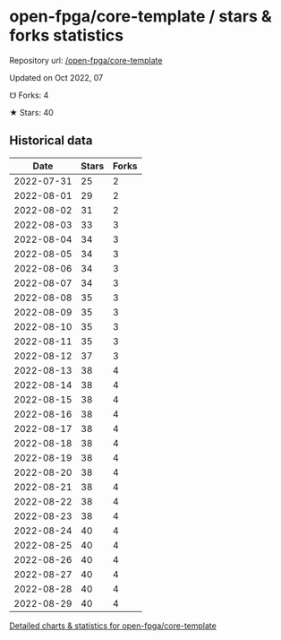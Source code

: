 # open-fpga/core-template / stars & forks statistics

Repository url: [/open-fpga/core-template](https://github.com/open-fpga/core-template)

Updated on Oct 2022, 07

☋ Forks: 4

★ Stars: 40

## Historical data
| Date | Stars | Forks |
|------|-------|-------|
| 2022-07-31 | 25 | 2 | 
| 2022-08-01 | 29 | 2 | 
| 2022-08-02 | 31 | 2 | 
| 2022-08-03 | 33 | 3 | 
| 2022-08-04 | 34 | 3 | 
| 2022-08-05 | 34 | 3 | 
| 2022-08-06 | 34 | 3 | 
| 2022-08-07 | 34 | 3 | 
| 2022-08-08 | 35 | 3 | 
| 2022-08-09 | 35 | 3 | 
| 2022-08-10 | 35 | 3 | 
| 2022-08-11 | 35 | 3 | 
| 2022-08-12 | 37 | 3 | 
| 2022-08-13 | 38 | 4 | 
| 2022-08-14 | 38 | 4 | 
| 2022-08-15 | 38 | 4 | 
| 2022-08-16 | 38 | 4 | 
| 2022-08-17 | 38 | 4 | 
| 2022-08-18 | 38 | 4 | 
| 2022-08-19 | 38 | 4 | 
| 2022-08-20 | 38 | 4 | 
| 2022-08-21 | 38 | 4 | 
| 2022-08-22 | 38 | 4 | 
| 2022-08-23 | 38 | 4 | 
| 2022-08-24 | 40 | 4 | 
| 2022-08-25 | 40 | 4 | 
| 2022-08-26 | 40 | 4 | 
| 2022-08-27 | 40 | 4 | 
| 2022-08-28 | 40 | 4 | 
| 2022-08-29 | 40 | 4 | 


[Detailed charts & statistics for open-fpga/core-template](https://reviewgithub.com/rep/open-fpga/core-template)
